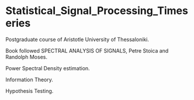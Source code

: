 # Statistical_Signal_Processing_Timeseries

Postgraduate course of Aristotle University of Thessaloniki.

Book followed SPECTRAL ANALYSIS OF SIGNALS, Petre Stoica and Randolph Moses.

Power Spectral Density estimation.

Information Theory.

Hypothesis Testing.

